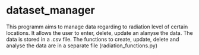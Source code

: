 # dataset_manager

This programm aims to manage data regarding to radiation level of certain locations.
It allows the user to enter, delete, update an alanyse the data.
The data is stored in a .csv file.
The functions to create, update, delete and analyse the data are in a separate file (radiation_functions.py)
